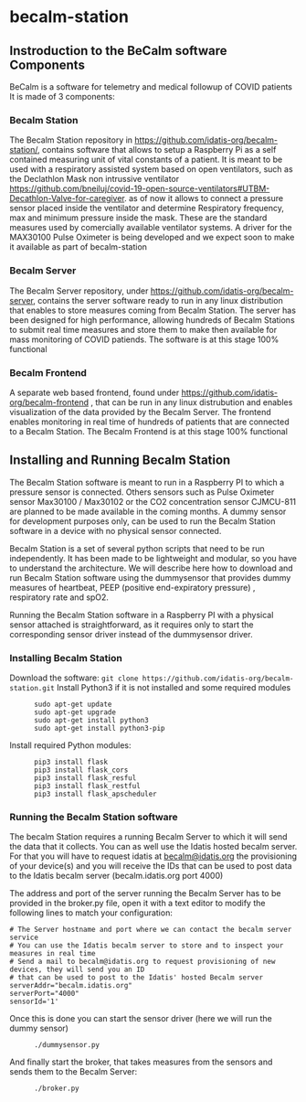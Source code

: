 # becalm-station
## Instroduction to the BeCalm software Components

BeCalm is a software for telemetry and medical followup of COVID patients
It is made of 3 components:

### Becalm Station 
The Becalm Station repository in https://github.com/idatis-org/becalm-station/, contains software that allows to setup a Raspberry Pi as a self contained measuring unit of vital constants of a patient. It is meant to be used with a respiratory assisted system based on open ventilators, such as the Declathlon Mask non intrussive ventilator https://github.com/bneiluj/covid-19-open-source-ventilators#UTBM-Decathlon-Valve-for-caregiver. 
as of now it allows to connect a pressure sensor placed inside the ventilator and determine Respiratory frequency, max and minimum pressure inside the mask. These are the standard measures used by comercially available ventilator systems. A driver for the MAX30100 Pulse Oximeter is being developed and we expect soon to make it available as part of becalm-station

### Becalm Server
The Becalm Server repository, under https://github.com/idatis-org/becalm-server, contains the server software ready to run in any linux distribution that enables to store measures coming from Becalm Station. The server has been designed for high performance, allowing hundreds of Becalm Stations to submit real time measures and store them to make then available for mass monitoring of COVID patiends. The software is at this stage 100% functional

### Becalm Frontend 
A separate web based frontend, found under https://github.com/idatis-org/becalm-frontend , that can be run in any linux distrubution and enables visualization of the data provided by the Becalm Server. The frontend enables monitoring in real time of hundreds of patients that are connected to a Becalm Station. The Becalm Frontend is at this stage 100% functional

## Installing and Running Becalm Station
The Becalm Station software is meant to run in a Raspberry PI to which a pressure sensor is connected. Others sensors such as Pulse Oximeter sensor Max30100 / Max30102 or the CO2 concentration sensor CJMCU-811 are planned to be made available in the coming months.
A dummy sensor for development purposes only, can be used to run the Becalm Station software in a device with no physical sensor connected.

Becalm Station is a set of several python scripts that need to be run independently. It has been made to be lightweight and modular, so you have to understand the architecture. We will describe here how to download and run Becalm Station software using the dummysensor that provides dummy measures of heartbeat, PEEP (positive end-expiratory pressure) , respiratory rate and spO2.

Running the Becalm Station software in a Raspberry PI with a physical sensor attached is straightforward, as it requires only to start the corresponding sensor driver instead of the dummysensor driver.

### Installing Becalm Station
Download the software:
`
  git clone https://github.com/idatis-org/becalm-station.git
`
Install Python3 if it is not installed and some required modules
```
      sudo apt-get update
      sudo apt-get upgrade
      sudo apt-get install python3
      sudo apt-get install python3-pip
```
Install required Python modules:
```
      pip3 install flask
      pip3 install flask_cors
      pip3 install flask_resful
      pip3 install flask_restful
      pip3 install flask_apscheduler
```

### Running the Becalm Station software
The becalm Station requires a running Becalm Server to which it will send the data that it collects. You can as well use the Idatis hosted becalm server. For that you will have to request idatis at becalm@idatis.org the provisioning of your device(s) and you will receive the IDs that can be used to post data to the Idatis becalm server (becalm.idatis.org port 4000)

The address and port of the server running the Becalm Server has to be provided in the broker.py file, open it with a text editor to modify the following lines to match your configuration:

```
# The Server hostname and port where we can contact the becalm server service
# You can use the Idatis becalm server to store and to inspect your measures in real time
# Send a mail to becalm@idatis.org to request provisioning of new devices, they will send you an ID
# that can be used to post to the Idatis' hosted Becalm server
serverAddr="becalm.idatis.org"
serverPort="4000"
sensorId='1'
```


Once this is done you can start the sensor driver (here we will run the dummy sensor)

```
      ./dummysensor.py
```

And finally start the broker, that takes measures from the sensors and sends them to the Becalm Server:
```
      ./broker.py
```
